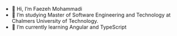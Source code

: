 - 👋 Hi, I’m Faezeh Mohammadi
- 👀 I’m studying Master of Software Engineering and Technology at Chalmers University of Technology.
- 🌱 I’m currently learning Angular and TypeScript

<!---
faezehmhmdi/faezehmhmdi is a ✨ special ✨ repository because its `README.md` (this file) appears on your GitHub profile.
You can click the Preview link to take a look at your changes.
--->
